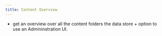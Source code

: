 ```yaml
---
title: Content Overview
---
```


- get an overview over all the content folders the data store + option to use an Admininstration UI.
